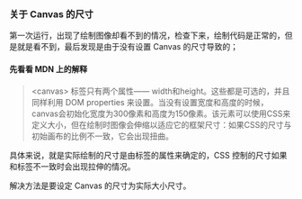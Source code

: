 
### 关于 Canvas 的尺寸

第一次运行，出现了绘制图像却看不到的情况，检查下来，绘制代码是正常的，但是就是看不到，最后发现是由于没有设置 Canvas 的尺寸导致的；

#### 先看看 MDN 上的解释

> \<canvas\> 标签只有两个属性—— width和height。这些都是可选的，并且同样利用 DOM properties 来设置。当没有设置宽度和高度的时候，canvas会初始化宽度为300像素和高度为150像素。该元素可以使用CSS来定义大小，但在绘制时图像会伸缩以适应它的框架尺寸：如果CSS的尺寸与初始画布的比例不一致，它会出现扭曲。

具体来说，就是实际绘制的尺寸是由标签的属性来确定的，CSS 控制的尺寸如果和标签不一致时会出现拉伸的情况。

解决方法是要设定 Canvas 的尺寸为实际大小尺寸。
